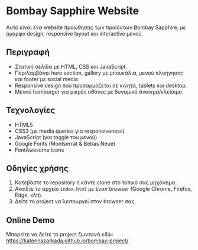 # Bombay Sapphire Website

Αυτό είναι ένα website προώθησης των προϊόντων Bombay Sapphire, με όμορφο design, responsive layout και interactive μενού.

## Περιγραφή

- Στατική σελίδα με HTML, CSS και JavaScript.
- Περιλαμβάνει hero section, gallery με μπουκάλια, μενού πλοήγησης και footer με social media.
- Responsive design που προσαρμόζεται σε κινητά, tablets και desktop.
- Μενού hamburger για μικρές οθόνες με δυναμικό άνοιγμα/κλείσιμο.

## Τεχνολογίες

- HTML5
- CSS3 (με media queries για responsiveness)
- JavaScript (για toggle του μενού)
- Google Fonts (Montserrat & Bebas Neue)
- FontAwesome icons

## Οδηγίες χρήσης

1. Κατεβάστε το repository ή κάντε clone στο τοπικό σας μηχάνημα.  
2. Ανοίξτε το αρχείο `index.html` με έναν browser (Google Chrome, Firefox, Edge, κλπ).  
3. Δείτε το project να λειτουργεί στον browser σας.
## Online Demo

Μπορείτε να δείτε το project ζωντανά εδώ: https://katerinazarkada.github.io/bombay-project/ 


